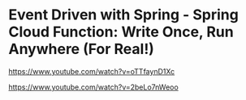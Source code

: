 # Event Driven with Spring - Spring Cloud Function: Write Once, Run Anywhere (For Real!)

https://www.youtube.com/watch?v=oTTfaynD1Xc

https://www.youtube.com/watch?v=2beLo7nWeoo
